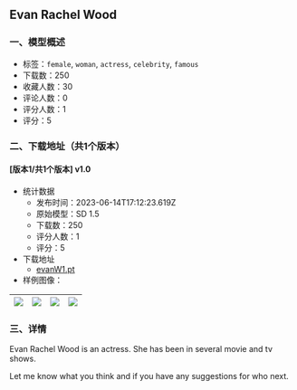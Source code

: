 ## Evan Rachel Wood
### 一、模型概述

- 标签：`female`, `woman`, `actress`, `celebrity`, `famous`
- 下载数：250
- 收藏人数：30
- 评论人数：0
- 评分人数：1
- 评分：5

### 二、下载地址（共1个版本）

#### [版本1/共1个版本] v1.0

- 统计数据
  - 发布时间：2023-06-14T17:12:23.619Z
  - 原始模型：SD 1.5
  - 下载数：250
  - 评分人数：1
  - 评分：5
- 下载地址
  - [evanW1.pt](https://civitai.com/api/download/models/95982)
- 样例图像：

| <img src="https://image.civitai.com/xG1nkqKTMzGDvpLrqFT7WA/65aa9675-dbcf-4087-96d1-0349916fd9f3/width=450/1143807.jpeg" /> | <img src="https://image.civitai.com/xG1nkqKTMzGDvpLrqFT7WA/288c793f-51ba-494c-9507-c0204d335fb9/width=450/1143806.jpeg" /> | <img src="https://image.civitai.com/xG1nkqKTMzGDvpLrqFT7WA/1ee1728a-23eb-4e38-ab0b-20f684c54897/width=450/1143809.jpeg" /> | <img src="https://image.civitai.com/xG1nkqKTMzGDvpLrqFT7WA/ec3b5314-22bd-4496-a3a7-50bfd7db738d/width=450/1143818.jpeg" /> |
| ---- | ---- | ---- | ---- |


### 三、详情
<p>Evan Rachel Wood is an actress. She has been in several movie and tv shows. </p><p></p><p>Let me know what you think and if you have any suggestions for who next. </p>